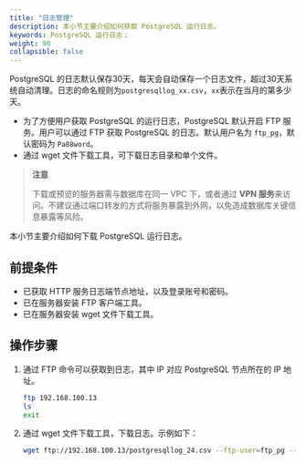 ```yaml
---
title: "日志管理"
description: 本小节主要介绍如何获取 PostgreSQL 运行日志。 
keywords: PostgreSQL 运行日志；
weight: 90
collapsible: false
---
```


PostgreSQL 的日志默认保存30天，每天会自动保存一个日志文件，超过30天系统自动清理。日志的命名规则为`postgresqllog_xx.csv`，`xx`表示在当月的第多少天。

- 为了方便用户获取 PostgreSQL 的运行日志，PostgreSQL 默认开启 FTP 服务。用户可以通过 FTP 获取 PostgreSQL 的日志。默认用户名为 `ftp_pg`，默认密码为 `Pa88word`。
- 通过 wget 文件下载工具，可下载日志目录和单个文件。

> **注意**
> 
> 下载或预览的服务器需与数据库在同一 VPC 下，或者通过 **VPN 服务**来访问。不建议通过端口转发的方式将服务暴露到外网，以免造成数据库关键信息暴露等风险。

本小节主要介绍如何下载 PostgreSQL 运行日志。

## 前提条件

- 已获取 HTTP 服务日志端节点地址，以及登录账号和密码。
- 已在服务器安装 FTP 客户端工具。
- 已在服务器安装 wget 文件下载工具。

## 操作步骤

1. 通过 FTP 命令可以获取到日志，其中 IP 对应 PostgreSQL 节点所在的 IP 地址。

    ```bash
    ftp 192.168.100.13
    ls
    exit
    ```

2. 通过 wget 文件下载工具，下载日志。示例如下：

   ```bash
   wget ftp://192.168.100.13/postgresqllog_24.csv --ftp-user=ftp_pg --ftp-password=Pa88word
   ```
